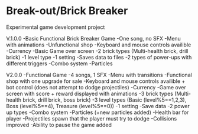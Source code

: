 # Break-out/Brick Breaker
Experimental game development project

V.1.0.0
-Basic Functional Brick Breaker Game
-One song, no SFX
-Menu with animations
-Unfunctional shop
-Keyboard and mouse controls availible
-Currency
-Basic Game over screen
-2 brick types (Multi-health brick, drill brick)
-1 level type
-1 setting
-Saves data to files
-2 types of power-ups with different triggers
-Combo system
-Particles

V2.0.0
-Functional Game
-4 songs, 1 SFX
-Menu with transitions
-Functional shop with one upgrade for sale
-Keyboard and mouse controls availible + bot control (does not attempt to dodge projectiles)
-Currency
-Game over screen with score + reward displayed with animations
-3 brick types (Multi-health brick, drill brick, boss brick)
-3 level types (Basic (level%5==1,2,3), Boss (level%5==4), Treasure (level%5==0))
-1 setting
-Save data
-2 power up types
-Combo system
-Particles (+new particles added)
-Health bar for player
-Projectiles spawn that the player must try to dodge
-Collisions improved
-Ability to pause the game added
